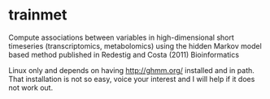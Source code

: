 trainmet
========

Compute associations between variables in high-dimensional short timeseries (transcriptomics, metabolomics) using the hidden Markov model based method published in Redestig and Costa (2011) Bioinformatics

Linux only and depends on having http://ghmm.org/ installed and in path. That installation is not so easy, voice your interest and I will help if it does not work out.
